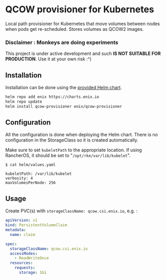 # QCOW provisioner for Kubernetes

Local path provisioner for Kubernetes that move volumes between nodes when pods get re-scheduled. Stores volumes as QCOW2 images.

### Disclaimer : Monkeys are doing experiments

This project is under active development and such **IS NOT SUITABLE FOR PRODUCTION**. Use it at your own risk :^)

## Installation

Installation can be done using the [provided Helm chart](https://github.com/enix/helm-charts/tree/master/charts/qcow-provisioner).

```bash
helm repo add enix https://charts.enix.io
helm repo update
helm install qcow-provisioner enix/qcow-provisioner
```

## Configuration

All the configuration is done when deploying the Helm chart.
There is no configuration in the StorageClass so it is created automatically.

Make sure to set `kubeletPath` to the appropriate location. If using RancherOS, it should be set to "`/opt/rke/var/lib/kubelet`".

```
$ cat helm/values.yaml

kubeletPath: /var/lib/kubelet
verbosity: 4
maxVolumesPerNode: 256
```

## Usage

Create PVC(s) with `storageClassName: qcow.csi.enix.io`, e.g. :

```yaml
apiVersion: v1
kind: PersistentVolumeClaim
metadata:
  name: claim

spec:
  storageClassName: qcow.csi.enix.io
  accessModes:
    - ReadWriteOnce
  resources:
    requests:
      storage: 1Gi
```
